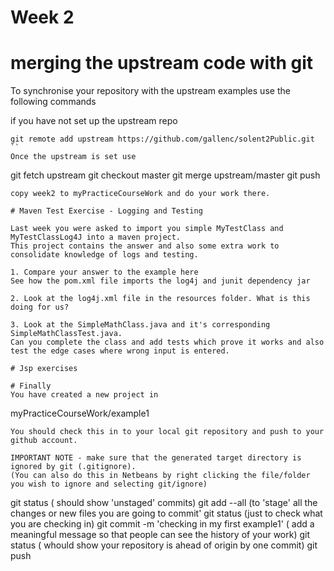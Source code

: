 # Week 2

# merging the upstream code with git

To synchronise your repository with the upstream examples use the following commands

if you have not set up the upstream repo
```
git remote add upstream https://github.com/gallenc/solent2Public.git
``
Once the upstream is set use
```
git fetch upstream
git checkout master
git merge upstream/master
git push
```
copy week2 to myPracticeCourseWork and do your work there.

# Maven Test Exercise - Logging and Testing

Last week you were asked to import you simple MyTestClass and MyTestClassLog4J into a maven project.
This project contains the answer and also some extra work to consolidate knowledge of logs and testing.

1. Compare your answer to the example here
See how the pom.xml file imports the log4j and junit dependency jar

2. Look at the log4j.xml file in the resources folder. What is this doing for us?

3. Look at the SimpleMathClass.java and it's corresponding SimpleMathClassTest.java. 
Can you complete the class and add tests which prove it works and also test the edge cases where wrong input is entered.

# Jsp exercises

# Finally
You have created a new project in  
```
myPracticeCourseWork/example1
```
You should check this in to your local git repository and push to your github account.

IMPORTANT NOTE - make sure that the generated target directory is ignored by git (.gitignore). 
(You can also do this in Netbeans by right clicking the file/folder you wish to ignore and selecting git/ignore)

```
git status ( should show 'unstaged' commits)
git add --all (to 'stage' all the changes or new files you are going to commit'
git status (just to check what you are checking in)
git commit -m 'checking in my first example1' ( add a meaningful message so that people can see the history of your work)
git status ( whould show your repository is ahead of origin by one commit)
git push
```



